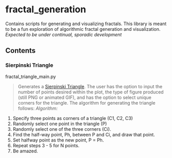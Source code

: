 # fractal_generation
Contains scripts for generating and visualizing fractals. This library is meant to be a fun exploration of algorithmic fractal generation and visualization.
_Expected to be under continual, sporadic development_

## Contents
### Sierpinski Triangle

fractal_triangle_main.py
> Generates a [Sierpinski Triangle](https://en.wikipedia.org/wiki/Sierpi%C5%84ski_triangle). The user has the option to input the number of points desired within the plot, the type of figure produced (still PNG or animated GIF), and has the option to select unique corners for the triangle. The algorithm for generating the triangle follows:
*Algorithm:*
1. Specify three points as corners of a triangle (C1, C2, C3)
2. Randomly select one point in the triangle (P)
3. Randomly select one of the three corners (Ci).
4. Find the half-way point, Ph, between P and Ci, and draw that point.
5.  Set halfway point as the new point, P = Ph.
6. Repeat steps 3 - 5 for N points.
7. Be amazed.
